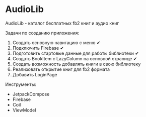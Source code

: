 # AudioLib
AudioLib - каталог бесплатных fb2 книг и аудио книг

Задачи по созданию приложения:
1. Создать основную навигацию с меню ✔
2. Подключить Firebase ✔
3. Подготовить стартовые данные для работы библиотеки ✔
4. Создать BookItem с LazyColumn на основной странице ✔
5. Создать возможность добавлять книги в свою библиотеку 
6. Реализовать открытие книг для fb2 формата
7. Добавить LoginPage

Инструменты:
- JetpackCompose
- Firebase
- Coil
- ViewModel
